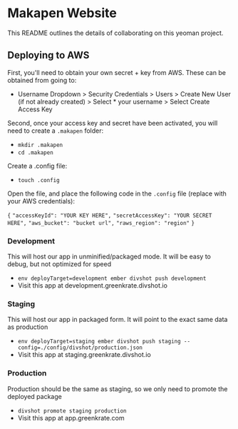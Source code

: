 # Makapen Website

This README outlines the details of collaborating on this yeoman project.

## Deploying to AWS

First, you'll need to obtain your own secret + key from AWS. These can be obtained from going to:

* Username Dropdown > Security Credentials > Users > Create New User (if not already created) > Select * your username > Select Create Access Key

Second, once your access key and secret have been activated, you will need to create a `.makapen` folder:

* `mkdir .makapen`
* `cd .makapen`

Create a .config file:

* `touch .config`

Open the file, and place the following code in the `.config` file (replace with your AWS credentials):

`{`
  `"accessKeyId": "YOUR KEY HERE",`
  `"secretAccessKey": "YOUR SECRET HERE",`
  `"aws_bucket": "bucket url",`
  `"raws_region": "region"`
`}`


### Development

This will host our app in unminified/packaged mode. It will be easy to debug, but not optimized for speed

* `env deployTarget=development ember divshot push development`
* Visit this app at development.greenkrate.divshot.io

### Staging

This will host our app in packaged form. It will point to the exact same data as production

* `env deployTarget=staging ember divshot push staging --config=./config/divshot/production.json`
* Visit this app at staging.greenkrate.divshot.io

### Production

Production should be the same as staging, so we only need to promote the deployed package

* `divshot promote staging production`
* Visit this app at app.greenkrate.com
